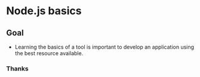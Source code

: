 # Node.js basics

## Goal

- Learning the basics of a tool is important to develop an application using the best resource available.

### Thanks
